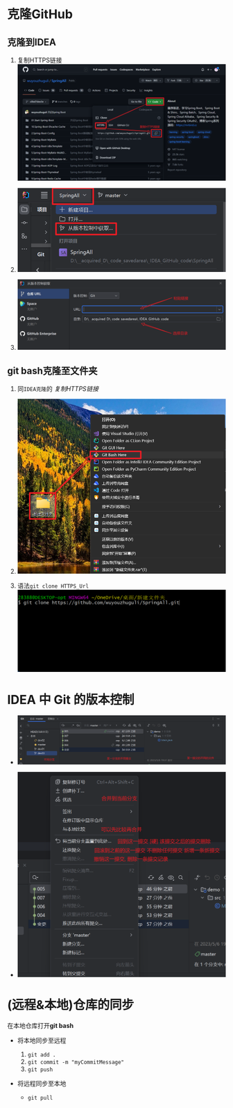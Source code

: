 # 克隆GitHub

## 克隆到IDEA

1. 复制HTTPS链接![image-20230506124220660](./image-20230506124220660.png)

2. ![image-20230506124343422](./image-20230506124343422.png)

3. ![image-20230506124457495](./image-20230506124457495.png)



## git bash克隆至文件夹

1. 同`IDEA克隆`的  *复制HTTPS链接*
1. ![image-20230506124700993](./image-20230506124700993.png)

3. 语法`git clone HTTPS_Url`![image-20230506124748549](./image-20230506124748549.png)



# IDEA 中 Git 的版本控制

+ ![image-20230506200246782](./image-20230506200246782.png)

+ ![image-20230506202032764](./image-20230506202032764.png)



# (远程&本地)仓库的同步

在本地仓库打开**git bash**

+ 将本地同步至远程
    1. `git add .`
    1. `git commit -m "myCommitMessage"`
    1. `git push`

+ 将远程同步至本地
    + `git pull`